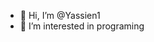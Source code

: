 - 👋 Hi, I’m @Yassien1
- 👀 I’m interested in programing


<!---
Yassien1/Yassien1 is a ✨ special ✨ repository because its `README.md` (this file) appears on your GitHub profile.
You can click the Preview link to take a look at your changes.
--->
